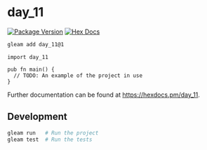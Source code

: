 # day_11

[![Package Version](https://img.shields.io/hexpm/v/day_11)](https://hex.pm/packages/day_11)
[![Hex Docs](https://img.shields.io/badge/hex-docs-ffaff3)](https://hexdocs.pm/day_11/)

```sh
gleam add day_11@1
```
```gleam
import day_11

pub fn main() {
  // TODO: An example of the project in use
}
```

Further documentation can be found at <https://hexdocs.pm/day_11>.

## Development

```sh
gleam run   # Run the project
gleam test  # Run the tests
```
